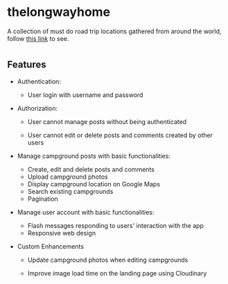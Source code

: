 # thelongwayhome
A collection of must do road trip locations gathered from around the world, follow <a href="https://thelongwayhome.herokuapp.com/">this link</a> to see.

# <h2>Features</h2>

<ul>
  <li>
      <p>Authentication:</p>
    <ul>
      <li><p>User login with username and password</p></li>
    </ul>
   </li>

  <li>
    <p>Authorization:</p>
    <ul>
      <li><p> User cannot manage posts without being authenticated </p></li>
      <li><p> User cannot edit or delete posts and comments created by other users </p></li>
    </ul>
 </li>
 
  <li>
    <p>Manage campground posts with basic functionalities:</p>
    <ul>
      <li>Create, edit and delete posts and comments</li>
      <li>Upload campground photos</li>
      <li>Display campground location on Google Maps</li>
      <li>Search existing campgrounds</li>
      <li>Pagination</li>
    </ul>
  </li>

  <li>
      <p>Manage user account with basic functionalities:</p>
    <ul>
      <li>Flash messages responding to users' interaction with the app</li>
      <li>Responsive web design</li>
    </ul>
  </li>

  <li>
    <p>Custom Enhancements</p>
    <ul>
      <li><p>Update campground photos when editing campgrounds</p></li>
      <li><p>Improve image load time on the landing page using Cloudinary</p></li>
    </ul>
  </li>
</ul>

